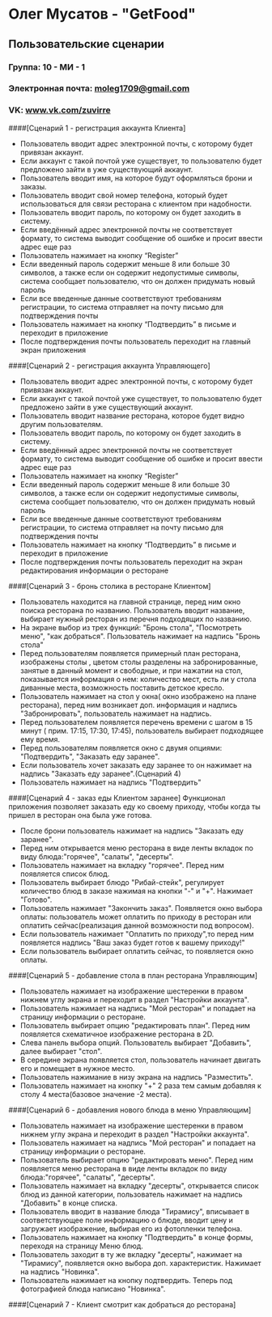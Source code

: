 # Олег Мусатов - "GetFood"

## Пользовательские сценарии

### Группа: 10 - МИ - 1
### Электронная почта: moleg1709@gmail.com
### VK: www.vk.com/zuvirre

####[Сценарий 1 - регистрация аккаунта Клиента]
* Пользователь вводит адрес электронной почты, с которому будет привязан аккаунт.
* Если аккаунт с такой почтой уже существует, то пользователю будет предложено зайти в уже существующий аккаунт.
* Пользователь вводит имя, на которое будут оформляться брони и заказы.
* Пользователь вводит свой номер телефона, который будет использоваться для связи ресторана с клиентом при надобности.
* Пользователь вводит пароль, по которому он будет заходить в систему.
* Если введённый адрес электронной почты не соответствует формату, то система выводит сообщение об ошибке и просит ввести адрес еще раз
* Пользователь нажимает на кнопку “Register”
* Если введенный пароль содержит меньше 8 или больше 30 символов, а также если он содержит недопустимые символы, система сообщает пользователю, что он должен придумать новый пароль
* Если все введенные данные соответствуют требованиям регистрации, то система отправляет на почту письмо для подтверждения почты
* Пользователь нажимает на кнопку “Подтвердить” в письме и переходит в приложение
* После подтверждения почты пользователь переходит на главный экран приложения


####[Сценарий 2 - регистрация аккаунта Управляющего]
* Пользователь вводит адрес электронной почты, с которому будет привязан аккаунт.
* Если аккаунт с такой почтой уже существует, то пользователю будет предложено зайти в уже существующий аккаунт.
* Пользователь вводит название ресторана, которое будет видно другим пользователям.
* Пользователь вводит пароль, по которому он будет заходить в систему.
* Если введённый адрес электронной почты не соответствует формату, то система выводит сообщение об ошибке и просит ввести адрес еще раз
* Пользователь нажимает на кнопку “Register”
* Если введенный пароль содержит меньше 8 или больше 30 символов, а также если он содержит недопустимые символы, система сообщает пользователю, что он должен придумать новый пароль
* Если все введенные данные соответствуют требованиям регистрации, то система отправляет на почту письмо для подтверждения почты
* Пользователь нажимает на кнопку “Подтвердить” в письме и переходит в приложение
* После подтверждения почты пользователь переходит на экран редактирования информации о ресторане


####[Сценарий 3 - бронь столика в ресторане Клиентом]
* Пользователь находится на главной странице, перед ним окно поиска ресторана по названию. Пользователь вводит название, выбирает нужный ресторан из перечня подходящих по названию.
* На экране выбор из трех функций: "Бронь стола", "Посмотреть меню", "как добраться". Пользователь нажимает на надпись "Бронь стола"
* Перед пользователям появляется примерный план ресторана, изображены столы , цветом столы разделены на забронированные, занятые в данный момент и свободные, и при нажатии на стол, показывается информация о нем: количество мест, есть ли у стола диванные места, возможность поставить детское кресло. 
* Пользователь нажимает на стол у окна( окно изображено на плане ресторана), перед ним возникает доп. информация и надпись "Забронировать", пользователь нажимает на надпись.
* Перед пользователем появляется перечень времени с шагом в 15 минут ( прим. 17:15, 17:30, 17:45), пользователь выбирает подходящее ему время. 
* Перед пользователям появляется окно с двумя опциями: "Подтвердить", "Заказать еду заранее".
* Если пользователь хочет заказать еду заранее то он нажимает на надпись "Заказать еду заранее".(Сценарий 4)
* Пользователь нажимает на надпись "Подтвердить"


####[Сценарий 4 - заказ еды Клиентом заранее]
Функционал приложения позволяет заказать еду ко своему приходу, чтобы когда ты пришел в ресторан она была уже готова.
* После брони пользователь нажимает на надпись "Заказать еду заранее".
* Перед ним открывается меню ресторана в виде ленты вкладок по виду блюда:"горячее", "салаты", "десерты".
* Пользователь нажимает на вкладку "горячее". Перед ним появляется список блюд.
* Пользователь выбирает блюдо "Рибай-стейк", регулирует количество блюд в заказе нажимая на кнопки "-" и "+". Нажимает "Готово".
* Пользователь нажимает "Закончить заказ". Появляется окно выбора оплаты: пользователь может оплатить по приходу в ресторан или оплатить сейчас(реализация данной возможности под вопросом).
*  Если пользователь нажимает "Оплатить по приходу",то перед ним появляется надпись "Ваш заказ будет готов к вашему приходу!"
*  Если пользователь выбирает оплатить сейчас, то появляется окно оплаты.


####[Сценарий 5 - добавление стола в план ресторана Управляющим]
* Пользователь нажимает на изображение шестеренки в правом нижнем углу экрана и переходит в раздел "Настройки аккаунта".
* Пользователь нажимает на надпись "Мой ресторан" и попадает на страницу информации о ресторане.
* Пользователь выбирает опцию "редактировать план". Перед ним появляется схематичное изображение ресторана в 2D.
* Слева панель выбора опций. Пользователь выбирает "Добавить", далее выбирает "стол". 
* В середине экрана появляется стол, пользователь начинает двигать его и помещает в нужное место. 
* Пользователь нажимание в низу экрана на надпись "Разместить".
* Пользователь нажимает на кнопку "+" 2 раза тем самым добавляя к столу 4 места(базовое значение -2 места).


####[Сценарий 6 - добавления нового блюда в меню Управляющим]
* Пользователь нажимает на изображение шестеренки в правом нижнем углу экрана и переходит в раздел "Настройки аккаунта".
* Пользователь нажимает на надпись "Мой ресторан" и попадает на страницу информации о ресторане.
* Пользователь выбирает опцию "редактировать меню". Перед ним появляется меню ресторана в виде ленты вкладок по виду блюда:"горячее", "салаты", "десерты".
* Пользователь нажимает на вкладку "десерты", открывается список блюд из данной категории, пользователь нажимает на надпись "Добавить" в конце списка. 
* Пользователь вводит в название блюда "Тирамису", вписывает в соответствующее поле информацию о блюде, вводит цену и загружает изображение, выбирая его из фотопленки телефона.
* Пользователь нажимает на кнопку "Подтвердить" в конце формы, переходя на страницу Меню блюд.
* Пользователь заходит в ту же вкладку "десерты", нажимает на "Тирамису", появляется окно выбора доп. характеристик. Нажимает на надпись "Новинка".
* Пользователь нажимает на кнопку подтвердить. Теперь под фотографией блюда написано "Новинка".

####[Сценарий 7 - Клиент смотрит как добраться до ресторана]
